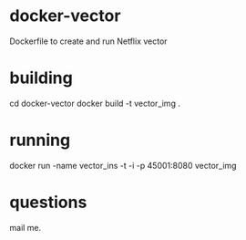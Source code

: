 # docker-vector
Dockerfile to create and run Netflix vector

# building
cd docker-vector
docker build -t vector_img . 

# running
docker run -name vector_ins -t -i -p 45001:8080 vector_img 

# questions
mail me. 
